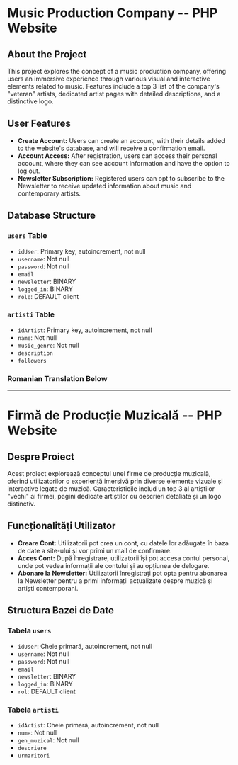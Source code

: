 # Music Production Company -- PHP Website

## About the Project

This project explores the concept of a music production company, offering users an immersive experience through various visual and interactive elements related to music. Features include a top 3 list of the company's "veteran" artists, dedicated artist pages with detailed descriptions, and a distinctive logo.

## User Features

- **Create Account:** Users can create an account, with their details added to the website's database, and will receive a confirmation email.
- **Account Access:** After registration, users can access their personal account, where they can see account information and have the option to log out.
- **Newsletter Subscription:** Registered users can opt to subscribe to the Newsletter to receive updated information about music and contemporary artists.

## Database Structure

### `users` Table
- `idUser`: Primary key, autoincrement, not null
- `username`: Not null
- `password`: Not null
- `email`
- `newsletter`: BINARY
- `logged_in`: BINARY
- `role`: DEFAULT client

### `artisti` Table
- `idArtist`: Primary key, autoincrement, not null
- `name`: Not null
- `music_genre`: Not null
- `description`
- `followers`


### Romanian Translation Below
---


# Firmă de Producție Muzicală -- PHP Website

## Despre Proiect

Acest proiect explorează conceptul unei firme de producție muzicală, oferind utilizatorilor o experiență imersivă prin diverse elemente vizuale și interactive legate de muzică. Caracteristicile includ un top 3 al artiștilor "vechi" ai firmei, pagini dedicate artiștilor cu descrieri detaliate și un logo distinctiv.

## Funcționalități Utilizator

- **Creare Cont:** Utilizatorii pot crea un cont, cu datele lor adăugate în baza de date a site-ului și vor primi un mail de confirmare.
- **Acces Cont:** După înregistrare, utilizatorii își pot accesa contul personal, unde pot vedea informații ale contului și au opțiunea de delogare.
- **Abonare la Newsletter:** Utilizatorii înregistrați pot opta pentru abonarea la Newsletter pentru a primi informații actualizate despre muzică și artiști contemporani.

## Structura Bazei de Date

### Tabela `users`
- `idUser`: Cheie primară, autoincrement, not null
- `username`: Not null
- `password`: Not null
- `email`
- `newsletter`: BINARY
- `logged_in`: BINARY
- `rol`: DEFAULT client

### Tabela `artisti`
- `idArtist`: Cheie primară, autoincrement, not null
- `nume`: Not null
- `gen_muzical`: Not null
- `descriere`
- `urmaritori`
